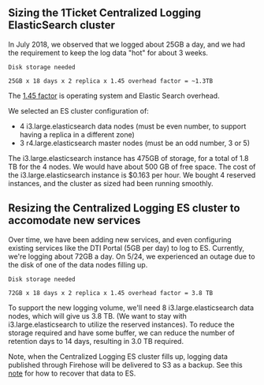 ## Sizing the 1Ticket Centralized Logging ElasticSearch cluster

In July 2018, we observed that we logged about 25GB a day, and we had the requirement to keep the log data "hot" for about 3 weeks.

```
Disk storage needed

25GB x 18 days x 2 replica x 1.45 overhead factor = ~1.3TB
```

The [1.45 factor](https://docs.aws.amazon.com/elasticsearch-service/latest/developerguide/sizing-domains.html) is operating system and Elastic Search overhead.

We selected an ES cluster configuration of: 

* 4 i3.large.elasticsearch data nodes (must be even number, to support having a replica in a different zone)
* 3 r4.large.elasticsearch master nodes (must be an odd number, 3 or 5)

The i3.large.elasticsearch instance has 475GB of storage, for a total of 1.8 TB for the 4 nodes.  We would have about 500 GB of free space.  The cost of the i3.large.elasticsearch instance is $0.163 per hour.  We bought 4 reserved instances, and the cluster as sized had been running smoothly.

## Resizing the Centralized Logging ES cluster to accomodate new services

Over time, we have been adding new services, and even configuring existing services like the DTI Portal (5GB per day) to log to ES.  Currently, we're logging about 72GB a day.  On 5/24, we experienced an outage due to the disk of one of the data nodes filling up.  

```
Disk storage needed

72GB x 18 days x 2 replica x 1.45 overhead factor = 3.8 TB
```

To support the new logging volume, we'll need 8 i3.large.elasticsearch data nodes, which will give us 3.8 TB.  (We want to stay with i3.large.elasticsearch to utilize the reserved instances).  To reduce the storage required and have some buffer, we can reduce the number of retention days to 14 days, resulting in 3.0 TB required.

Note, when the Centralized Logging ES cluster fills up, logging data published through Firehose will be delivered to S3 as a backup.  See this [note](https://github.com/1T/aws-centralized-logging/blob/master/RUNBOOK.md#firehose-delivery-error) for how to recover that data to ES.
